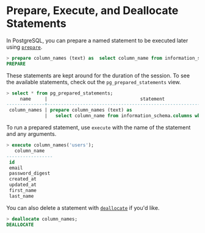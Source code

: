# Prepare, Execute, and Deallocate Statements

In PostgreSQL, you can prepare a named statement to be executed later using
[`prepare`](https://www.postgresql.org/docs/current/static/sql-prepare.html).

```sql
> prepare column_names (text) as  select column_name from information_schema.columns where table_name = $1;
PREPARE
```

These statements are kept around for the duration of the session. To see the
available statements, check out the `pg_prepared_statements` view.

```sql
> select * from pg_prepared_statements;
     name     |                                  statement                                  |         prepare_time          | parameter_types | from_sql
--------------+-----------------------------------------------------------------------------+-------------------------------+-----------------+----------
 column_names | prepare column_names (text) as                                             +| 2017-03-10 15:01:09.154528-06 | {text}          | t
              |   select column_name from information_schema.columns where table_name = $1; |                               |                 |
```

To run a prepared statement, use `execute` with the name of the statement
and any arguments.

```sql
> execute column_names('users');
   column_name
-----------------
 id
 email
 password_digest
 created_at
 updated_at
 first_name
 last_name
```

You can also delete a statement with
[`deallocate`](https://www.postgresql.org/docs/current/static/sql-deallocate.html)
if you'd like.

```sql
> deallocate column_names;
DEALLOCATE
```
